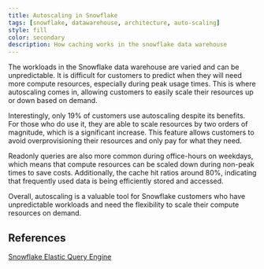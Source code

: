 ```yaml
---
title: Autoscaling in Snowflake
tags: [snowflake, datawarehouse, architecture, auto-scaling]
style: fill
color: secondary
description: How caching works in the snowflake data warehouse
---
```

The workloads in the Snowflake data warehouse are varied and can be unpredictable. It is difficult for customers to predict when they will need more compute resources, especially during peak usage times. This is where autoscaling comes in, allowing customers to easily scale their resources up or down based on demand.

Interestingly, only 19% of customers use autoscaling despite its benefits. For those who do use it, they are able to scale resources by two orders of magnitude, which is a significant increase. This feature allows customers to avoid overprovisioning their resources and only pay for what they need.

Readonly queries are also more common during office-hours on weekdays, which means that compute resources can be scaled down during non-peak times to save costs. Additionally, the cache hit ratios around 80%, indicating that frequently used data is being efficiently stored and accessed.

Overall, autoscaling is a valuable tool for Snowflake customers who have unpredictable workloads and need the flexibility to scale their compute resources on demand.

## References
[Snowflake Elastic Query Engine](https://www.usenix.org/system/files/nsdi20-paper-vuppalapati.pdf)
